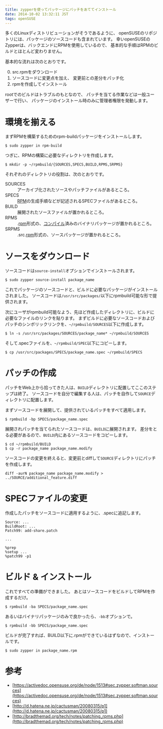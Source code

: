 ```yaml
---
title: zypperを使ってパッケージにパッチをあててインストール
date: 2014-10-02 13:32:11 JST
tags: openSUSE
---
```


多くのLinuxディストリビューションがそうであるように、
openSUSEのリポジトリには、パッケージのソースコードも含まれています。
幸いopenSUSEのZypperは、バックエンドにRPMを使用しているので、
基本的な手順はRPMのビルドとほとんど変わりません。

基本的な流れは次のとおりです。

0. src.rpmをダウンロード
1. ソースコードに変更点を加え、 変更前との差分をパッチ化
2. rpmを作成してインストール

rootでのビルドはトラブルのもとなので、
パッチを当てる作業などは一般ユーザーで行い、
パッケージのインストール時のみに管理者権限を発動します。

# 環境を揃える

まずRPMを構築するためのrpm-buildパッケージをインストールします。

```
$ sudo zypper in rpm-build
```

つぎに、RPMの構築に必要なディレクトリを作成します。

```
$ mkdir -p ~/rpmbuild/{SOURCES,SPECS,BUILD,RPMS,SRPMS}
```

それぞれのディレクトリの役割は、次のとおりです。

<dl>
<dt>SOURCES</dt>
<dd>アーカイブ化されたソースやパッチファイルがあるところ。</dd>
<dt>SPECS</dt>  <dd>
<a class="keyword" href="http://d.hatena.ne.jp/keyword/RPM">RPM</a>の生成手順などが記述されるSPECファイルがあるところ。</dd>
<dt>BUILD</dt>  <dd>展開されたソースファイルが置かれるところ。</dd>
<dt>RPMS</dt>   <dd>.<a class="keyword" href="http://d.hatena.ne.jp/keyword/rpm">rpm</a>形式の、<a class="keyword" href="http://d.hatena.ne.jp/keyword/%A5%B3%A5%F3%A5%D1%A5%A4%A5%EB">コンパイル</a>済みのバイナリパッケージが置かれるところ。</dd>
<dt>SRPMS</dt>  <dd>.src.<a class="keyword" href="http://d.hatena.ne.jp/keyword/rpm">rpm</a>形式の、ソースパッケージが置かれるところ。</dd>
</dl>

# ソースをダウンロード

ソースコードは`source-install`オプションでインストールされます。

```
$ sudo zypper source-install package_name
```

これでパッケージのソースコードと、ビルドに必要なパッケージがインストールされました。
ソースコードは`/usr/src/packages/`以下にrpmbuild可能な形で提供されます。

次にユーザがrpmbuild可能なよう、先ほど作成したディレクトリに、ビルドに必要なファイルのリンクを貼ります。
まずビルドに必要なソースコードおよびパッチのシンボリックリンクを、`~/rpmbuild/SOURCES`以下に作成します。

```
$ ln -s /usr/src/packages/SOURCES/package_name* ~/rpmbuild/SOURCES
```

そして.specファイルを、`~/rpmbuild/SPEC`以下にコピーします。

```
$ cp /usr/src/packages/SPECS/package_name.spec ~/rpmbuild/SPECS
```

# パッチの作成

パッチをWeb上から拾ってきた人は、`BUILD`ディレクトリに配置してここのステップは終了。
ソースコードを自分で編集する人は、パッチを自作して`SOURCE`ディレクトリに配置します。

まずソースコードを展開して、提供されているパッチをすべて適用します。

```
$ rpmbuild -bp SPECS/package_name.spec
```

展開されパッチを当てられたソースコードは、`BUILD`に展開されます。
差分をとる必要があるので、`BUILD`内にあるソースコードをコピーします。

```
$ cd ~/rpmbuild/BUILD
$ cp -r package_name package_name.modify
```

ソースコードの変更を終えると、変更前とdiffして`SOURCE`ディレクトリにパッチを作成します。

```
diff -aurN package_name package_name.modify > ../SOURCE/additional_feature.diff
```

# SPECファイルの変更

作成したパッチをソースコードに適用するように、.specに追記します。

```
Source: ...
BuildRoot: ...
Patch99: add-share.patch

...

%prep
%setup ...
%patch99 -p1
```

# ビルド & インストール

これですべての準備ができました。
あとはソースコードをビルドしてRPMを作成するだけ。

```
$ rpmbuild -ba SPECS/package_name.spec
```

あるいはバイナリパッケージのみで良かったら、`-bb`オプションで。

```
$ rpmbuild -bb SPECS/package_name.spec
```

ビルドが完了すれば、BUILD以下に.rpmができているはずなので、インストールです。

```
$ sudo zypper in package_name.rpm
```

# 参考

- [https://activedoc.opensuse.org/de/node/1513#sec.zypper.softman.sources](https://activedoc.opensuse.org/de/node/1513#sec.zypper.softman.sources)
- [http://d.hatena.ne.jp/cactusman/20080315/p1](http://d.hatena.ne.jp/cactusman/20080315/p1)
- [http://bradthemad.org/tech/notes/patching_rpms.php](http://bradthemad.org/tech/notes/patching_rpms.php)

